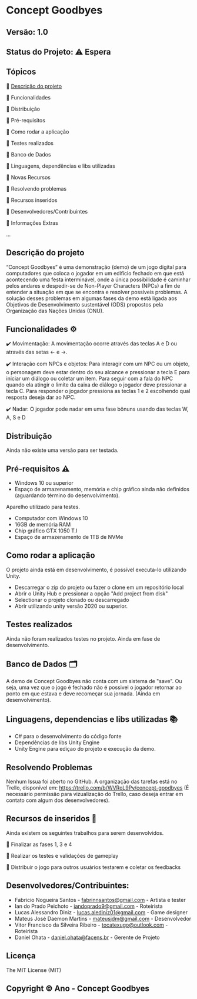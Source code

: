 # Concept Goodbyes
## Versão: 1.0 
## Status do Projeto: ⚠️ Espera 

## Tópicos
🔹 [Descrição do projeto](https://github.com/mateusdaemon/ConceptGoodbyes#descri%C3%A7%C3%A3o-do-projeto) 

🔹 Funcionalidades

🔹 Distribuição

🔹 Pré-requisitos

🔹 Como rodar a aplicação

🔹 Testes realizados

🔹 Banco de Dados

🔹 Linguagens, dependências e libs utilizadas

🔹 Novas Recursos

🔹 Resolvendo problemas

🔹 Recursos inseridos 

🔹 Desenvolvedores/Contribuintes

🔹 Informações Extras


...

## Descrição do projeto
“Concept Goodbyes” é uma demonstração (demo) de um jogo digital para computadores que coloca o jogador em um edifício fechado em que está acontecendo uma festa interminável, onde a única possibilidade é caminhar pelos andares e despedir-se de Non-Player Characters (NPCs) a fim de entender a situação em que se encontra e resolver possíveis problemas. A solução desses problemas em algumas fases da demo está ligada aos Objetivos de Desenvolvimento sustentável (ODS) propostos pela Organização das Nações Unidas (ONU).

## Funcionalidades ⚙️
✔️ Movimentação: A movimentação ocorre através das teclas A e D ou através das setas <- e ->. 

✔️ Interação com NPCs e objetos: Para interagir com um NPC ou um objeto, o personagem deve estar dentro do seu alcance e pressionar a tecla E para iniciar um diálogo ou coletar um item. Para seguir com a fala do NPC quando ela atingir o limite da caixa de diálogo o jogador deve pressionar a tecla C. Para responder o jogador pressiona as teclas 1 e 2 escolhendo qual resposta deseja dar ao NPC.

✔️ Nadar: O jogador pode nadar em uma fase bônuns usando das teclas W, A, S e D

## Distribuição
Ainda não existe uma versão para ser testada.

## Pré-requisitos ⚠️
- Windows 10 ou superior
- Espaço de armazenamento, memória e chip gráfico ainda não definidos (aguardando término do desenvolvimento).
  
Aparelho utilizado para testes.
- Computador com Windows 10
- 16GB de memória RAM
- Chip gráfico GTX 1050 T.I
- Espaço de armazenamento de 1TB de NVMe

## Como rodar a aplicação 
O projeto ainda está em desenvolvimento, é possível executa-lo utilizando Unity. 
- Descarregar o zip do projeto ou fazer o clone em um repositório local
- Abrir o Unity Hub e pressionar a opção "Add project from disk"
- Selectionar o projeto clonado ou descarregado
- Abrir utilizando unity versão 2020 ou superior.

## Testes realizados
Ainda não foram realizados testes no projeto. Ainda em fase de desenvolvimento.

## Banco de Dados 🗂️
A demo de Concept Goodbyes não conta com um sistema de "save". Ou seja, uma vez que o jogo é fechado não é possivel o jogador retornar ao ponto em que estava e deve recomeçar sua jornada. (Ainda em desenvolvimento).

## Linguagens, dependencias e libs utilizadas 📚
- C# para o desenvolvimento do código fonte
- Dependências de libs Unity Engine
- Unity Engine para ediçao do projeto e execução da demo.

## Resolvendo Problemas 
Nenhum Issua foi aberto no GitHub. A organização das tarefas está no Trello, disponível em: https://trello.com/b/WVRoL9Py/concept-goodbyes (É necessário permissão para vizualização do Trello, caso deseja entrar em contato com algum dos desenvolvedores).

## Recursos de inseridos 🧰
Ainda existem os seguintes trabalhos para serem desenvolvidos.

📝 Finalizar as fases 1, 3 e 4

📝 Realizar os testes e validações de gameplay

📝 Distribuir o jogo para outros usuários testarem e coletar os feedbacks

## Desenvolvedores/Contribuintes:
- Fabricio Nogueira Santos - fabrinnsantos@gmail.com - Artista e tester
- Ian do Prado Peichoto - iandoprado9@gmail.com - Roteirista 
- Lucas Alessandro Diniz - lucas.alediniz01@gmail.com - Game designer
- Mateus José Daemon Martins - mateusjdm@gmail.com - Desenvolvedor
- Vitor Francisco da Silveira Ribeiro - tocatexugo@outlook.com - Roteirista
- Daniel Ohata - daniel.ohata@facens.br - Gerente de Projeto

## Licença
The MIT License (MIT)

## Copyright ©️ Ano - Concept Goodbyes
